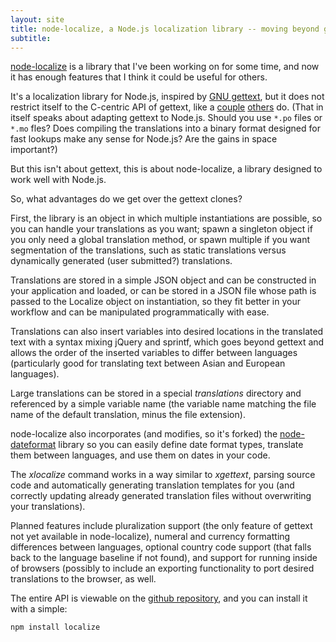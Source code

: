 ```yaml
---
layout: site
title: node-localize, a Node.js localization library -- moving beyond gettext emulation
subtitle:
---
```

[node-localize](https://github.com/AGROSICA/node-localize) is a library that I've been working on for some time, and now it has enough features that I think it could be useful for others.

It's a localization library for Node.js, inspired by [GNU gettext](http://www.gnu.org/s/gettext/), but it does not restrict itself to the C-centric API of gettext, like a [couple](https://github.com/andris9/node-gettext) [others](https://github.com/DanielBaulig/node-gettext) do. (That in itself speaks about adapting gettext to Node.js. Should you use ``*.po`` files or ``*.mo`` fles? Does compiling the translations into a binary format designed for fast lookups make any sense for Node.js? Are the gains in space important?)
 
But this isn't about gettext, this is about node-localize, a library designed to work well with Node.js.

So, what advantages do we get over the gettext clones?

First, the library is an object in which multiple instantiations are possible, so you can handle your translations as you want; spawn a singleton object if you only need a global translation method, or spawn multiple if you want segmentation of the translations, such as static translations versus dynamically generated (user submitted?) translations.
 
Translations are stored in a simple JSON object and can be constructed in your application and loaded, or can be stored in a JSON file whose path is passed to the Localize object on instantiation, so they fit better in your workflow and can be manipulated programmatically with ease.
 
Translations can also insert variables into desired locations in the translated text with a syntax mixing jQuery and sprintf, which goes beyond gettext and allows the order of the inserted variables to differ between languages (particularly good for translating text between Asian and European languages).
 
Large translations can be stored in a special *translations* directory and referenced by a simple variable name (the variable name matching the file name of the default translation, minus the file extension).
 
node-localize also incorporates (and modifies, so it's forked) the [node-dateformat](https://github.com/felixge/node-dateformat) library so you can easily define date format types, translate them between languages, and use them on dates in your code.
 
The *xlocalize* command works in a way similar to *xgettext*, parsing source code and automatically generating translation templates for you (and correctly updating already generated translation files without overwriting your translations).
 
Planned features include pluralization support (the only feature of gettext not yet available in node-localize), numeral and currency formatting differences between languages, optional country code support (that falls back to the language baseline if not found), and support for running inside of browsers (possibly to include an exporting functionality to port desired translations to the browser, as well.
 
The entire API is viewable on the [github repository](https://github.com/AGROSICA/node-localize), and you can install it with a simple:

    npm install localize
